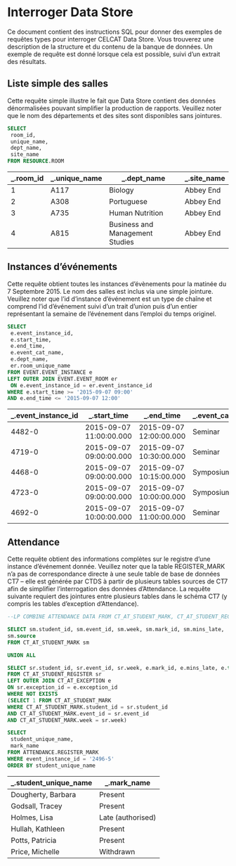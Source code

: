 # Interroger Data Store

Ce document contient des instructions SQL pour donner des exemples de requêtes types pour interroger CELCAT Data Store. Vous trouverez une description de la structure et du contenu de la banque de données. Un exemple de requête est donné lorsque cela est possible, suivi d’un extrait des résultats.

## Liste simple des salles

Cette requête simple illustre le fait que Data Store contient des données dénormalisées pouvant simplifier la production de rapports. Veuillez noter que le nom des départements et des sites sont disponibles sans jointures.

``` SQL
SELECT
 room_id,
 unique_name,
 dept_name,
 site_name
FROM RESOURCE.ROOM
```

_.room_id | _.unique_name | _.dept_name | _.site_name
--- | --- | --- | ---
1 | A117 | Biology | Abbey End
2 | A308 | Portuguese | Abbey End
3 | A735 | Human Nutrition | Abbey End
4 | A815|  Business and Management Studies | Abbey End

## Instances d’événements

Cette requête obtient toutes les instances d’évènements pour la matinée du 7 Septembre 2015. Le nom des salles est inclus via une simple jointure. Veuillez noter que l’id d’instance d’événement est un type de chaîne et comprend l’id d’événement suivi d’un trait d’union puis d’un entier représentant la semaine de l’événement dans l’emploi du temps originel.

``` SQL
SELECT
 e.event_instance_id,
 e.start_time,
 e.end_time,
 e.event_cat_name,
 e.dept_name,
 er.room_unique_name
FROM EVENT.EVENT_INSTANCE e
LEFT OUTER JOIN EVENT.EVENT_ROOM er
 ON e.event_instance_id = er.event_instance_id
WHERE e.start_time >= '2015-09-07 09:00'
AND e.end_time <= '2015-09-07 12:00'
```

_.event_instance_id | _.start_time | _.end_time | _.event_cat_name | _.dept_name | _.room_unique_name
--- | --- | --- | --- | --- | ---
4482-0 | 2015-09-07 11:00:00.000 | 2015-09-07 12:00:00.000 | Seminar | Italian |  Beeston Room
4719-0 | 2015-09-07 09:00:00.000 | 2015-09-07 10:30:00.000 | Seminar | German | Thetford Room
4468-0 | 2015-09-07 09:00:00.000 | 2015-09-07 10:15:00.000 | Symposium |Computing | Allington Room
4723-0 | 2015-09-07 09:00:00.000 | 2015-09-07 10:00:00.000 | Symposium | Education | Lewes Room
4692-0 | 2015-09-07 10:00:00.000 | 2015-09-07 11:00:00.000 | Seminar | Design | Thames Room

## Attendance

Cette requête obtient des informations complètes sur le registre d’une instance d’événement donnée. Veuillez noter que la table REGISTER_MARK n’a pas de correspondance directe à une seule table de base de données CT7 – elle est générée par CTDS à partir de plusieurs tables sources de CT7 afin de simplifier l’interrogation des données d’Attendance. La requête suivante requiert des jointures entre plusieurs tables dans le schéma CT7 (y compris les tables d’exception d’Attendance). 

``` SQL
--LP COMBINE ATTENDANCE DATA FROM CT_AT_STUDENT_MARK, CT_AT_STUDENT_REGISTER, CT_AT_EXCEPTION

SELECT sm.student_id, sm.event_id, sm.week, sm.mark_id, sm.mins_late,
sm.source
FROM CT_AT_STUDENT_MARK sm

UNION ALL

SELECT sr.student_id, sr.event_id, sr.week, e.mark_id, e.mins_late, e.type
FROM CT_AT_STUDENT_REGISTER sr
LEFT OUTER JOIN CT_AT_EXCEPTION e
ON sr.exception_id = e.exception_id
WHERE NOT EXISTS
(SELECT 1 FROM CT_AT_STUDENT_MARK
WHERE CT_AT_STUDENT_MARK.student_id = sr.student_id
AND CT_AT_STUDENT_MARK.event_id = sr.event_id
AND CT_AT_STUDENT_MARK.week = sr.week)

SELECT
 student_unique_name,
 mark_name
FROM ATTENDANCE.REGISTER_MARK
WHERE event_instance_id = '2496-5'
ORDER BY student_unique_name
```
_.student_unique_name | _.mark_name
--- | ---
Dougherty, Barbara | Present
Godsall, Tracey | Present
Holmes, Lisa | Late (authorised)
Hullah, Kathleen | Present
Potts, Patricia | Present
Price, Michelle | Withdrawn
